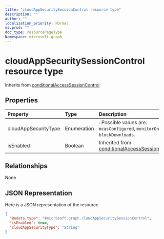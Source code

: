```yaml
---
title: "cloudAppSecuritySessionControl resource type"
description: ""
author: ""
localization_priority: Normal
ms.prod: ""
doc_type: resourcePageType
Namespace: microsoft.graph
---
```



# cloudAppSecuritySessionControl resource type




Inherits from [conditionalAccessSessionControl](../resources/conditionalAccessSessionControl.md)

## Properties
|Property|Type|Description|
|:---|:---|:---|
|cloudAppSecurityType|Enumeration|. Possible values are: `mcasConfigured`, `monitorOnly`, `blockDownloads`.|
|isEnabled|Boolean| Inherited from [conditionalAccessSessionControl](../resources/conditionalAccessSessionControl.md)|

## Relationships
None

## JSON Representation
Here is a JSON representation of the resource.
<!-- {
  "blockType": "resource",
  "@odata.type": "microsoft.graph.cloudAppSecuritySessionControl"
}
-->
``` json
{
  "@odata.type": "#microsoft.graph.cloudAppSecuritySessionControl",
  "isEnabled": true,
  "cloudAppSecurityType": "String"
}
```

